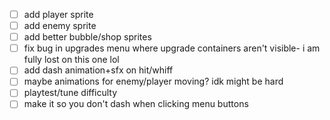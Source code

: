 - [ ] add player sprite
- [ ] add enemy sprite
- [ ] add better bubble/shop sprites
- [ ] fix bug in upgrades menu where upgrade containers aren't visible- i am fully lost on this one lol
- [ ] add dash animation+sfx on hit/whiff
- [ ] maybe animations for enemy/player moving? idk might be hard
- [ ] playtest/tune difficulty
- [ ] make it so you don't dash when clicking menu buttons